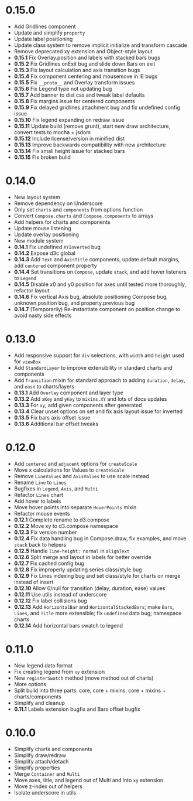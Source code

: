 # 0.15.0

- Add Gridlines component
- Update and simplify `property`
- Update label positioning
- Update class system to remove implicit initialize and transform cascade
- Remove deprecated xy extension and Object-style layout
- __0.15.1__ Fix Overlay.position and labels with stacked bars bugs
- __0.15.2__ Fix Gridlines onExit bug and slide down Bars on exit
- __0.15.3__ Fix layout calculation and axis transition bugs
- __0.15.4__ Fix component centering and mousemove in IE bugs
- __0.15.5__ Fix `__proto__` and Overlay transform issues
- __0.15.6__ Fix Legend type not updating bug
- __0.15.7__ Add banner to dist css and tweak label defaults
- __0.15.8__ Fix margins issue for centered components
- __0.15.9__ Fix delayed gridlines attachment bug and fix undefined config issue
- __0.15.10__ Fix legend expanding on redraw issue
- __0.15.11__ Update build (remove grunt), start new draw architecture, convert tests to mocha + jsdom
- __0.15.12__ Include license/version in minified dist
- __0.15.13__ Improve backwards compatibility with new architecture
- __0.15.14__ Fix small height issue for stacked bars
- __0.15.15__ Fix broken build

# 0.14.0

- New layout system
- Remove dependency on Underscore
- Only set `charts` and `components` from options function
- Convert `Compose.charts` and `Compose.components` to arrays
- Add helpers for charts and components
- Update mouse listening
- Update overlay positioning
- New module system
- __0.14.1__ Fix undefined `XYInverted` bug
- __0.14.2__ Expose d3c global
- __0.14.3__ Add `Text` and `AxisTitle` components, update default margins, add `centered` component property
- __0.14.4__ Set transitions on `Compose`, update `stack`, and add hover listeners to `Legend`
- __0.14.5__ Disable x0 and y0 position for axes until tested more thoroughly, refactor layout
- __0.14.6__ Fix vertical Axis bug, absolute positioning Compose bug, unknown position bug, and property.previous bug
- __0.14.7__ (Temporarily) Re-instantiate component on position change to avoid nasty side effects

# 0.13.0

- Add responsive support for `div` selections, with `width` and `height` used for `viewBox`
- Add `StandardLayer` to improve extensibility in standard charts and components
- Add `Transition` mixin for standard approach to adding `duration`, `delay`, and `ease` to charts/layers
- __0.13.1__ Add `Overlay` component and layer type
- __0.13.2__ Add `xKey` and `yKey` to `mixins.XY` and lots of docs updates
- __0.13.3__ For `xy`, add given components after generated
- __0.13.4__ Clear unset options on set and fix axis layout issue for inverted
- __0.13.5__ Fix bars axis offset issue
- __0.13.6__ Additional bar offset tweaks

# 0.12.0

- Add `centered` and `adjacent` options for `createScale`
- Move x calculations for Values to `createScale`
- Remove `LineValues` and `AxisValues` to use scale instead
- Rename `Line` to `Lines`
- Bugfixes in `Legend`, `Axis`, and `Multi`
- Refactor `Lines` chart
- Add hover to labels
- Move hover points into separate `HoverPoints` mixin
- Refactor mouse events
- __0.12.1__ Complete rename to d3.compose
- __0.12.2__ Move xy to d3.compose namespace
- __0.12.3__ Fix version number
- __0.12.4__ Fix data handling bug in Compose.draw, fix examples, and move `stack` back to helpers
- __0.12.5__ Handle `line-height: normal` in `alignText`
- __0.12.6__ Split merge and layout in labels for better override
- __0.12.7__ Fix cached config bug
- __0.12.8__ Fix improperly updating series class/style bug
- __0.12.9__ Fix Lines indexing bug and set class/style for charts on merge instead of insert
- __0.12.10__ Allow 0/null for transition (delay, duration, ease) values
- __0.12.11__ Use utils instead of underscore
- __0.12.12__ Fix label collisions bug
- __0.12.13__ Add `HorizontalBar` and `HorizontalStackedBars`; make `Bars`, `Lines`, and `Title` more extensible; fix `undefined` data bug; namespace charts
- __0.12.14__ Add horizontal bars swatch to legend

# 0.11.0

- New legend data format
- Fix creating legend from `xy` extension
- New `registerSwatch` method (move method out of charts)
- More options
- Split build into three parts: core, core + mixins, core + mixins + charts/components
- Simplify and cleanup
- __0.11.1__ Labels extension bugfix and Bars offset bugfix

# 0.10.0

- Simplify charts and components
- Simplify draw/redraw
- Simplify attach/detach
- Simplify properties
- Merge `Container` and `Multi`
- Move axes, title, and legend out of Multi and into `xy` extension
- Move z-index out of helpers
- Isolate underscore in utils
